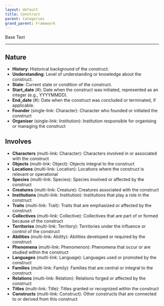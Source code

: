 ```yaml
---
layout: default
title: Construct
parent: Categories
grand_parent: Framework 
---
```


Base Text 

---
## Nature
- **History**: Historical background of the construct.
- **Understanding**: Level of understanding or knowledge about the construct.
- **State**: Current state or condition of the construct.
- **Start_date** (#): Date when the construct was initiated, represented as an integer (e.g., YYYYMMDD).
- **End_date** (#): Date when the construct was concluded or terminated, if applicable.
- **Founder** (single-link: Character): Character who founded or initiated the construct
- **Organiser** (single-link: Institution): Institution responsible for organising or managing the construct

## Involves
- **Characters** (multi-link: Character): Characters involved in or associated with the construct
- **Objects** (multi-link: Object): Objects integral to the construct
- **Locations** (multi-link: Location): Locations where the construct is relevant or operational
- **Species** (multi-link: Species): Species involved or affected by the construct
- **Creatures** (multi-link: Creature): Creatures associated with the construct
- **Institutions** (multi-link: Institution): Institutions that play a role in the construct
- **Traits** (multi-link: Trait): Traits that are emphasized or affected by the construct
- **Collectives** (multi-link: Collective): Collectives that are part of or formed because of the construct
- **Territories** (multi-link: Territory): Territories under the influence or control of the construct
- **Abilities** (multi-link: Ability): Abilities developed or required by the construct
- **Phenomena** (multi-link: Phenomenon): Phenomena that occur or are studied within the construct
- **Languages** (multi-link: Language): Languages used or promoted by the construct
- **Families** (multi-link: Family): Families that are central or integral to the construct
- **Relations** (multi-link: Relation): Relations forged or affected by the construct
- **Titles** (multi-link: Title): Titles granted or recognized within the construct
- **Constructs** (multi-link: Construct): Other constructs that are connected to or derived from this construct

